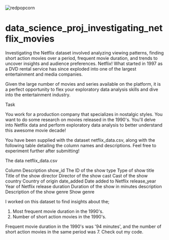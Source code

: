 ![redpopcorn](https://github.com/RashidTobrazune/data_science_proj_investigating_netflix_movies/assets/150378293/221002ac-8599-4097-81cf-5cb48e915848)


# data_science_proj_investigating_netflix_movies
Investigating the Netflix dataset involved analyzing viewing patterns, finding short action movies over a period, frequent movie duration, and trends to uncover insights and audience preferences.
Netflix! What started in 1997 as a DVD rental service has since exploded into one of the largest entertainment and media companies.

Given the large number of movies and series available on the platform, it is a perfect opportunity to flex your exploratory data analysis skills and dive into the entertainment industry.


Task

You work for a production company that specializes in nostalgic styles. You want to do some research on movies released in the 1990's. You'll delve into Netflix data and perform exploratory data analysis to better understand this awesome movie decade!

You have been supplied with the dataset netflix_data.csv, along with the following table detailing the column names and descriptions. Feel free to experiment further after submitting!

The data
netflix_data.csv


Column             	Description
show_id	             The ID of the show
type	              Type of show
title              	Title of the show
director	          Director of the show
cast	              Cast of the show
country	            Country of origin
date_added	        Date added to Netflix
release_year	      Year of Netflix release
duration	          Duration of the show in minutes
description	        Description of the show
genre	              Show genre

I worked on this dataset to find insights about the;
1. Most frequent movie duration in the 1990's.
2.  Number of short action movies in the 1990's.

   Frequent movie duration in the 1990's was '94 minutes', and the number of short action movies in the same period was 7. Check out my code.
